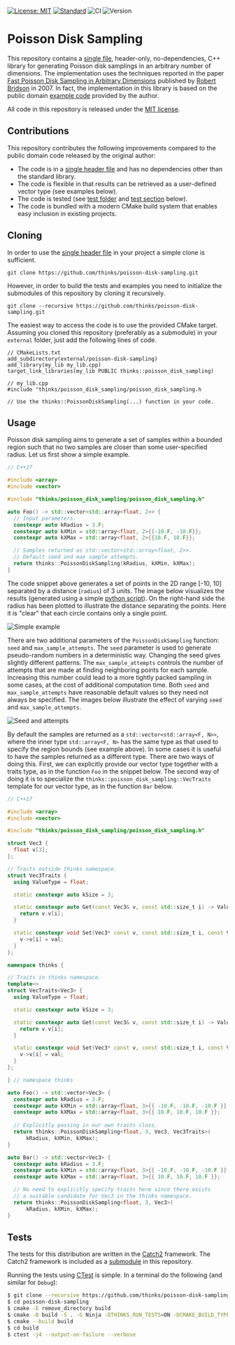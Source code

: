 [![License: MIT](https://img.shields.io/badge/License-MIT-yellow.svg)](https://opensource.org/licenses/MIT)
[![Standard](https://img.shields.io/badge/c%2B%2B-11/14/17/20-blue.svg)](https://en.wikipedia.org/wiki/C%2B%2B#Standardization)
![CI](https://github.com/thinks/poisson-disk-sampling/workflows/CI/badge.svg)
![Version](https://img.shields.io/badge/version-0.2.0-blue)

# Poisson Disk Sampling
This repository contains a [single file](https://github.com/thinks/poisson-disk-sampling/blob/master/thinks/poisson_disk_sampling/poisson_disk_sampling.h), header-only, no-dependencies, C++ library for generating Poisson disk samplings in an arbitrary number of dimensions. The implementation uses the techniques reported in the paper [Fast Poisson Disk Sampling in Arbitrary Dimensions](http://www.cs.ubc.ca/~rbridson/docs/bridson-siggraph07-poissondisk.pdf) published by [Robert Bridson](http://www.cs.ubc.ca/~rbridson/) in 2007. In fact, the implementation in this library is based on the public domain [example code](http://www.cs.ubc.ca/~rbridson/download/curlnoise.tar.gz) provided by the author.  

All code in this repository is released under the [MIT license](https://en.wikipedia.org/wiki/MIT_License).


## Contributions
This repository contributes the following improvements compared to the public domain code released by the original author:
* The code is in a [single header file](https://github.com/thinks/poisson-disk-sampling/blob/master/thinks/poisson_disk_sampling/poisson_disk_sampling.h) and has no dependencies other than the standard library.
* The code is flexible in that results can be retrieved as a user-defined vector type (see examples below).
* The code is tested (see [test folder](https://github.com/thinks/poisson-disk-sampling/tree/master/thinks/poisson_disk_sampling/test) and [test section](#tests) below).
* The code is bundled with a modern CMake build system that enables easy inclusion in existing projects.

## Cloning
In order to use the [single header file](https://github.com/thinks/poisson-disk-sampling/blob/master/thinks/poisson_disk_sampling/poisson_disk_sampling.h) in your project a simple clone is sufficient.
```
git clone https://github.com/thinks/poisson-disk-sampling.git
```
However, in order to build the tests and examples you need to initialize the submodules of this repository by cloning it recursively.
```
git clone --recursive https://github.com/thinks/poisson-disk-sampling.git
```
The easiest way to access the code is to use the provided CMake target. Assuming you cloned this repository (preferably as a submodule) in your `external` folder, just add the following lines of code.
```
// CMakeLists.txt
add_subdirectory(external/poisson-disk-sampling)
add_library(my_lib my_lib.cpp)
target_link_libraries(my_lib PUBLIC thinks::poisson_disk_sampling)

// my_lib.cpp
#include "thinks/poisson_disk_sampling/poisson_disk_sampling.h

// Use the thinks::PoissonDiskSampling(...) function in your code.
```

## Usage
Poisson disk sampling aims to generate a set of samples within a bounded region such that no two samples are closer than some user-specified radius. Let us first show a simple example.
```C++
// C++17

#include <array>
#include <vector>

#include "thinks/poisson_disk_sampling/poisson_disk_sampling.h"

auto Foo() -> std::vector<std::array<float, 2>> {
  // Input parameters.
  constexpr auto kRadius = 3.F;
  constexpr auto kXMin = std::array<float, 2>{{-10.F, -10.F}};
  constexpr auto kXMax = std::array<float, 2>{{10.F, 10.F}};

  // Samples returned as std::vector<std::array<float, 2>>.
  // Default seed and max sample attempts.
  return thinks::PoissonDiskSampling(kRadius, kXMin, kXMax);
}
```
The code snippet above generates a set of points in the 2D range [-10, 10] separated by a distance (`radius`) of 3 units. The image below visualizes the results (generated using a simple [python script](https://github.com/thinks/poisson-disk-sampling/blob/master/python/poisson_plot.py)). On the right-hand side the radius has been plotted to illustrate the distance separating the points. Here it is "clear" that each circle contains only a single point.

![Simple example](https://github.com/thinks/poisson-disk-sampling/blob/master/images/simple_example.png "Simple example")

There are two additional parameters of the `PoissonDiskSampling` function: `seed` and `max_sample_attempts`. The `seed` parameter is used to generate pseudo-random numbers in a deterministic way. Changing the seed gives slightly different patterns. The `max_sample_attempts` controls the number of attempts that are made at finding neighboring points for each sample. Increasing this number could lead to a more tightly packed sampling in some cases, at the cost of additional computation time. Both `seed` and `max_sample_attempts` have reasonable default values so they need not always be specified. The images below illustrate the effect of varying `seed` and `max_sample_attempts`. 

![Seed and attempts](https://github.com/thinks/poisson-disk-sampling/blob/master/images/seed_and_attempts.png "Seed and attempts")

By default the samples are returned as a `std::vector<std::array<F, N>>`, where the inner type `std::array<F, N>` has the same type as that used to specify the region bounds (see example above). In some cases it is useful to have the samples returned as a different type. There are two ways of doing this. First, we can explicitly provide our vector type together with a traits type, as in the function `Foo` in the snippet below. The second way of doing it is to specialize the `thinks::poisson_disk_sampling::VecTraits` template for our vector type, as in the function `Bar` below.
```C++
// C++17

#include <array>
#include <vector>

#include "thinks/poisson_disk_sampling/poisson_disk_sampling.h"

struct Vec3 {
  float v[3];
};

// Traits outside thinks namespace.
struct Vec3Traits {
  using ValueType = float;

  static constexpr auto kSize = 3;

  static constexpr auto Get(const Vec3& v, const std::size_t i) -> ValueType {
    return v.v[i];
  }

  static constexpr void Set(Vec3* const v, const std::size_t i, const ValueType val) {
    v->v[i] = val;
  }
};

namespace thinks {

// Traits in thinks namespace.
template<>
struct VecTraits<Vec3> {
  using ValueType = float;

  static constexpr auto kSize = 3;

  static constexpr auto Get(const Vec3& v, const std::size_t i) -> ValueType {
    return v.v[i];
  }

  static constexpr void Set(Vec3* const v, const std::size_t i, const ValueType val) {
    v->v[i] = val;
  }
};

} // namespace thinks

auto Foo() -> std::vector<Vec3> {
  constexpr auto kRadius = 3.F;
  constexpr auto kXMin = std::array<float, 3>{{ -10.F, -10.F, -10.F }};
  constexpr auto kXMax = std::array<float, 3>{{ 10.F, 10.F, 10.F }};
  
  // Explicitly passing in our own traits class.
  return thinks::PoissonDiskSampling<float, 3, Vec3, Vec3Traits>(
      kRadius, kXMin, kXMax);
}

auto Bar() -> std::vector<Vec3> {
  constexpr auto kRadius = 3.F;
  constexpr auto kXMin = std::array<float, 3>{{ -10.F, -10.F, -10.F }};
  constexpr auto kXMax = std::array<float, 3>{{ 10.F, 10.F, 10.F }};

  // No need to explicitly specify traits here since there exists
  // a suitable candidate for Vec3 in the thinks namespace.
  return thinks::PoissonDiskSampling<float, 3, Vec3>(
      kRadius, kXMin, kXMax);
}
```

## Tests

The tests for this distribution are written in the [Catch2](https://github.com/catchorg/Catch2) framework. The Catch2 framework is included as a [submodule](https://github.com/thinks/poisson-disk-sampling/blob/master/external/) in this repository. 

Running the tests using [CTest](https://cmake.org/home/) is simple. In a terminal do the following (and similar for `Debug`):
```bash
$ git clone --recursive https://github.com/thinks/poisson-disk-sampling.git
$ cd poisson-disk-sampling
$ cmake -E remove_directory build
$ cmake -B build -S . -G Ninja -DTHINKS_RUN_TESTS=ON -DCMAKE_BUILD_TYPE=Release
$ cmake --build build
$ cd build
$ ctest -j4 --output-on-failure --verbose
```
